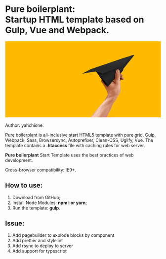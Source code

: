 <h1><strong>Pure boilerplant:</strong> <br>Startup HTML template based on Gulp, Vue and Webpack.</h1>

<p>
	<img src="https://raw.githubusercontent.com/yahchi/yahchi-template/master/src/assets/_img/raiffaisen.jpg" alt="Start HTML Template">
</p>

<p>Author: yahchione.</p>

<p>Pure boilerplant is all-inclusive start HTML5 template with pure grid, Gulp, Webpack, Sass, Browsersync, Autoprefixer, Clean-CSS, Uglify, Vue. The template contains a <strong>.htaccess</strong> file with caching rules for web server.</p>

<p><strong>Pure boilerplant</strong> Start Template uses the best practices of web development.</p>

<p>Cross-browser compatibility: IE9+.</p>


<h2>How to use:</h2>

<ol>
	<li>Download from GitHub;</li>
	<li>Install Node Modules: <strong>npm i or yarn</strong>;</li>
	<li>Run the template: <strong>gulp</strong>.</li>
</ol>

<h2>Issue:</h2>

<ol>
    <li>Add pagebuilder to explode blocks by component</li>
    <li>Add prettier and stylelint</li>
    <li>Add rsync to deploy to server</li>
    <li>Add support for typescript</li>
</ol>